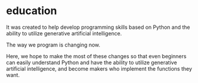 # education
It was created to help develop programming skills based on Python and the ability to utilize generative artificial intelligence.

The way we program is changing now.

Here, we hope to make the most of these changes so that even beginners can easily understand Python and have the ability to utilize generative artificial intelligence, and become makers who implement the functions they want.

